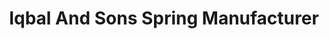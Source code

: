 ---
title: "Iqbal And Sons Spring Manufacturer"
url: /karachi/iqbal-and-sons-spring-manufacturer/
shop: Eisenwaren
---